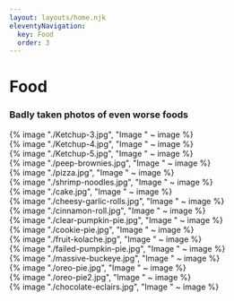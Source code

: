 ```yaml
---
layout: layouts/home.njk
eleventyNavigation:
  key: Food
  order: 3
---
```

# Food
### Badly taken photos of even worse foods

<div class="image-grid">
	<div class="image-item">{% image "./Ketchup-3.jpg", "Image " ~ image %}</div>
	<div class="image-item">{% image "./Ketchup-4.jpg", "Image " ~ image %}</div>
	<div class="image-item">{% image "./Ketchup-5.jpg", "Image " ~ image %}</div>
	<div class="image-item">{% image "./peep-brownies.jpg", "Image " ~ image %}</div>
	<div class="image-item">{% image "./pizza.jpg", "Image " ~ image %}</div>
	<div class="image-item">{% image "./shrimp-noodles.jpg", "Image " ~ image %}</div>
	<div class="image-item">{% image "./cake.jpg", "Image " ~ image %}</div>
	<div class="image-item">{% image "./cheesy-garlic-rolls.jpg", "Image " ~ image %}</div>
	<div class="image-item">{% image "./cinnamon-roll.jpg", "Image " ~ image %}</div>
	<div class="image-item">{% image "./clear-pumpkin-pie.jpg", "Image " ~ image %}</div>
	<div class="image-item">{% image "./cookie-pie.jpg", "Image " ~ image %}</div>
	<div class="image-item">{% image "./fruit-kolache.jpg", "Image " ~ image %}</div>
	<div class="image-item">{% image "./failed-pumpkin-pie.jpg", "Image " ~ image %}</div>
	<div class="image-item">{% image "./massive-buckeye.jpg", "Image " ~ image %}</div>
	<div class="image-item">{% image "./oreo-pie.jpg", "Image " ~ image %}</div>
	<div class="image-item">{% image "./oreo-pie2.jpg", "Image " ~ image %}</div>
	<div class="image-item">{% image "./chocolate-eclairs.jpg", "Image " ~ image %}</div>
</div>
